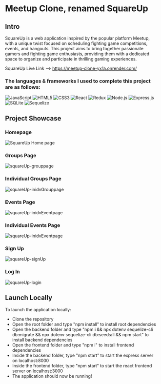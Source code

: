 # Meetup Clone, renamed SquareUp

## Intro

SquareUp is a web application inspired by the popular platform Meetup, with a unique twist focused on scheduling fighting game competitions, events, and hangouts. This project aims to bring together passionate gamers and fighting game enthusiasts, providing them with a dedicated space to organize and participate in thrilling gaming experiences.

SquareUp Live Link --> https://meetup-clone-yx1a.onrender.com/

### The languages & frameworks I used to complete this project are as follows:

![JavaScript](https://img.shields.io/badge/javascript-%23323330.svg?style=for-the-badge&logo=javascript&logoColor=%23F7DF1E)
![HTML5](https://img.shields.io/badge/html5-%23E34F26.svg?style=for-the-badge&logo=html5&logoColor=white)
![CSS3](https://img.shields.io/badge/css3-%231572B6.svg?style=for-the-badge&logo=css3&logoColor=white)
![React](https://img.shields.io/badge/react-%2320232a.svg?style=for-the-badge&logo=react&logoColor=%2361DAFB)
![Redux](https://img.shields.io/badge/redux-%23593d88.svg?style=for-the-badge&logo=redux&logoColor=white)
![Node.js](https://img.shields.io/badge/node.js-6DA55F?style=for-the-badge&logo=node.js&logoColor=white)
![Express.js](https://img.shields.io/badge/express.js-%23404d59.svg?style=for-the-badge&logo=express&logoColor=%2361DAFB)
![SQLite](https://img.shields.io/badge/sqlite-%2307405e.svg?style=for-the-badge&logo=sqlite&logoColor=white)
![Sequelize](https://img.shields.io/badge/Sequelize-52B0E7?style=for-the-badge&logo=Sequelize&logoColor=white)

## Project Showcase

### Homepage
![SquareUp Home page](https://user-images.githubusercontent.com/108007042/226363221-29d17071-98f9-4857-8360-3d50cb1e83dc.jpg)

### Groups Page
![squareUp-grouppage](https://github.com/Christian-815/SquareUp-Project/assets/108007042/bfc0826a-8ceb-43eb-8562-a209122df48f)

### Individual Groups Page
![squareUp-inidvGrouppage](https://github.com/Christian-815/SquareUp-Project/assets/108007042/5ecadb26-4380-4b12-b318-59aad19608cc)

### Events Page
![squareUp-inidvEventpage](https://github.com/Christian-815/SquareUp-Project/assets/108007042/4d8ae9aa-18dd-46f4-8a9c-531f04ae268c)

### Individual Events Page
![squareUp-inidvEventpage](https://github.com/Christian-815/SquareUp-Project/assets/108007042/98e4a383-e110-4f09-ba1f-b80112b13ace)

### Sign Up
![squareUp-signUp](https://github.com/Christian-815/SquareUp-Project/assets/108007042/62d31277-538a-4ea4-be15-bffef7c85ba5)

### Log In
![squareUp-login](https://github.com/Christian-815/SquareUp-Project/assets/108007042/835b82aa-dd32-40b5-88bb-d3c404f48eb5)


## Launch Locally
To launch the application locally:
* Clone the repository
* Open the root folder and type "npm install" to install root dependencies
* Open the backend folder and type "npm i && npx dotenv sequelize-cli db:migrate && npx dotenv sequelize-cli db:seed:all && npm start" to install backend dependencies
* Open the frontend folder and type "npm i" to install frontend dependencies
* Inside the backend folder, type "npm start" to start the express server on localhost:8000
* Inside the frontend folder, type "npm start" to start the react frontend server on localhost:3000
* The application should now be running!
